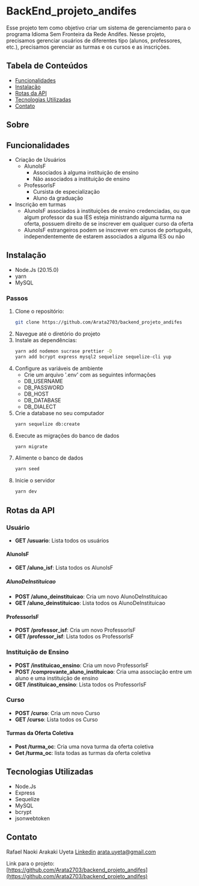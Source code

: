 # BackEnd_projeto_andifes

Esse projeto tem como objetivo criar um sistema de gerenciamento para o programa Idioma Sem Fronteira da Rede Andifes. Nesse projeto, precisamos gerenciar usuários de diferentes tipo (alunos, professores, etc.), precisamos gerenciar as turmas e os cursos e as inscrições.

## Tabela de Conteúdos
- [Funcionalidades](#funcionalidades)
- [Instalação](#instalação)
- [Rotas da API](#rotas-da-api)
- [Tecnologias Utilizadas](#tecnologias-utilizadas)
- [Contato](#contato)

## Sobre

## Funcionalidades
- Criação de Usuários
  - AlunoIsF   
    - Associados à alguma instituição de ensino
    - Não associados a instituição de ensino
  - ProfessorIsF
    - Cursista de especialização
    - Aluno da graduação 
- Inscrição em turmas
  - AlunoIsF associados à instituições de ensino credenciadas, ou que algum professor da sua IES esteja ministrando alguma turma na oferta, possuem direito de se inscrever em qualquer curso da oferta
  - AlunoIsF estrangeiros podem se inscrever em cursos de português, independentemente de estarem associados a alguma IES ou não   

## Instalação
- Node.Js (20.15.0)
- yarn
- MySQL

### Passos
1. Clone o repositório:
   ```bash
   git clone https://github.com/Arata2703/backend_projeto_andifes
   ```
2. Navegue até o diretório do projeto
3. Instale as dependências:
   ```bash
   yarn add nodemon sucrase prettier -D
   yarn add bcrypt express mysql2 sequelize sequelize-cli yup
   ```
4. Configure as variáveis de ambiente
   - Crie um arquivo '.env' com as seguintes informações
   - DB_USERNAME
   - DB_PASSWORD
   - DB_HOST
   - DB_DATABASE
   - DB_DIALECT
5. Crie a database no seu computador
   ```bash
   yarn sequelize db:create
   ```
6. Execute as migrações do banco de dados
   ```bash
   yarn migrate
   ```
7. Alimente o banco de dados
   ```bash
   yarn seed
   ```
8. Inicie o servidor
   ```bash
   yarn dev
   ```

## Rotas da API
### Usuário
- **GET /usuario**: Lista todos os usuários
#### AlunoIsF
- **GET /aluno_isf**: Lista todos os AlunoIsF
##### AlunoDeInstituicao
- **POST /aluno_deinstituicao**: Cria um novo AlunoDeInstituicao
- **GET /aluno_deinstituicao**: Lista todos os AlunoDeInstituicao
#### ProfessorIsF
- **POST /professor_isf**: Cria um novo ProfessorIsF
- **GET /professor_isf**: Lista todos os ProfessorIsF
### Instituição de Ensino
- **POST /instituicao_ensino**: Cria um novo ProfessorIsF
- **POST /comprovante_aluno_instituicao**: Cria uma associação entre um aluno e uma instituição de ensino
- **GET /instituicao_ensino**: Lista todos os ProfessorIsF
### Curso
- **POST /curso**: Cria um novo Curso
- **GET /curso**: Lista todos os Curso
#### Turmas da Oferta Coletiva
- **Post /turma_oc**: Cria uma nova turma da oferta coletiva
- **Get /turma_oc**: lista todas as turmas da oferta coletiva

## Tecnologias Utilizadas
- Node.Js
- Express
- Sequelize
- MySQL
- bcrypt
- jsonwebtoken

## Contato

Rafael Naoki Arakaki Uyeta
[Linkedin](https://www.linkedin.com/in/rafaeluyeta/)
arata.uyeta@gmail.com

Link para o projeto: [https://github.com/Arata2703/backend_projeto_andifes](https://github.com/Arata2703/backend_projeto_andifes)
